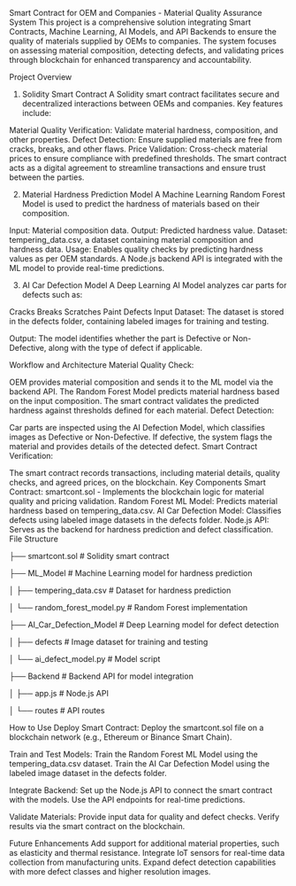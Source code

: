 Smart Contract for OEM and Companies - Material Quality Assurance System
This project is a comprehensive solution integrating Smart Contracts, Machine Learning, AI Models, and API Backends to ensure the quality of materials supplied by OEMs to companies. The system focuses on assessing material composition, detecting defects, and validating prices through blockchain for enhanced transparency and accountability.

Project Overview
1. Solidity Smart Contract
A Solidity smart contract facilitates secure and decentralized interactions between OEMs and companies. Key features include:

Material Quality Verification: Validate material hardness, composition, and other properties.
Defect Detection: Ensure supplied materials are free from cracks, breaks, and other flaws.
Price Validation: Cross-check material prices to ensure compliance with predefined thresholds.
The smart contract acts as a digital agreement to streamline transactions and ensure trust between the parties.

2. Material Hardness Prediction Model
A Machine Learning Random Forest Model is used to predict the hardness of materials based on their composition.

Input: Material composition data.
Output: Predicted hardness value.
Dataset: tempering_data.csv, a dataset containing material composition and hardness data.
Usage: Enables quality checks by predicting hardness values as per OEM standards.
A Node.js backend API is integrated with the ML model to provide real-time predictions.

3. AI Car Defection Model
A Deep Learning AI Model analyzes car parts for defects such as:

Cracks
Breaks
Scratches
Paint Defects
Input Dataset: The dataset is stored in the defects folder, containing labeled images for training and testing.

Output: The model identifies whether the part is Defective or Non-Defective, along with the type of defect if applicable.

Workflow and Architecture
Material Quality Check:

OEM provides material composition and sends it to the ML model via the backend API.
The Random Forest Model predicts material hardness based on the input composition.
The smart contract validates the predicted hardness against thresholds defined for each material.
Defect Detection:

Car parts are inspected using the AI Defection Model, which classifies images as Defective or Non-Defective.
If defective, the system flags the material and provides details of the detected defect.
Smart Contract Verification:

The smart contract records transactions, including material details, quality checks, and agreed prices, on the blockchain.
Key Components
Smart Contract: smartcont.sol - Implements the blockchain logic for material quality and pricing validation.
Random Forest ML Model: Predicts material hardness based on tempering_data.csv.
AI Car Defection Model: Classifies defects using labeled image datasets in the defects folder.
Node.js API: Serves as the backend for hardness prediction and defect classification.
File Structure

├── smartcont.sol             # Solidity smart contract

├── ML_Model                  # Machine Learning model for hardness prediction

│   ├── tempering_data.csv    # Dataset for hardness prediction

│   └── random_forest_model.py # Random Forest implementation

├── AI_Car_Defection_Model    # Deep Learning model for defect detection

│   ├── defects               # Image dataset for training and testing

│   └── ai_defect_model.py    # Model script

├── Backend                   # Backend API for model integration

│   ├── app.js                # Node.js API

│   └── routes                # API routes

How to Use
Deploy Smart Contract:
Deploy the smartcont.sol file on a blockchain network (e.g., Ethereum or Binance Smart Chain).

Train and Test Models:
Train the Random Forest ML Model using the tempering_data.csv dataset.
Train the AI Car Defection Model using the labeled image dataset in the defects folder.

Integrate Backend:
Set up the Node.js API to connect the smart contract with the models.
Use the API endpoints for real-time predictions.

Validate Materials:
Provide input data for quality and defect checks.
Verify results via the smart contract on the blockchain.

Future Enhancements
Add support for additional material properties, such as elasticity and thermal resistance.
Integrate IoT sensors for real-time data collection from manufacturing units.
Expand defect detection capabilities with more defect classes and higher resolution images.
